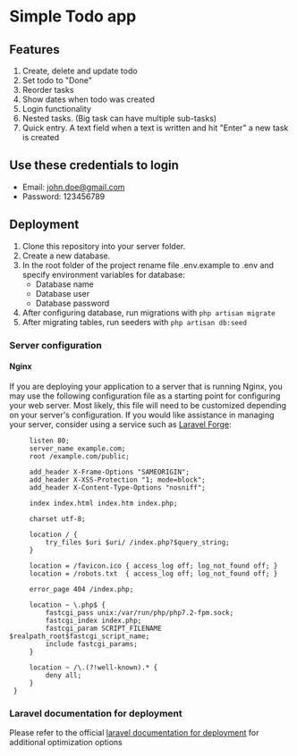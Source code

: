 # Simple Todo app
## Features

1. Create, delete and update todo
2. Set todo to "Done"
3. Reorder tasks
4. Show dates when todo was created
5. Login functionality
6. Nested tasks. (Big task can have multiple sub-tasks)
7. Quick entry. A text field when a text is written and hit "Enter" a new task is created

## Use these credentials to login
* Email: john.doe@gmail.com
* Password: 123456789

## Deployment
1. Clone this repository into your server folder.
2. Create a new database.
3. In the root folder of the project rename file .env.example to .env
and specify environment variables for database:
    * Database name
    * Database user
    * Database password
4. After configuring database, run migrations with `php artisan migrate`
5. After migrating tables, run seeders with `php artisan db:seed`
### Server configuration
#### Nginx
If you are deploying your application to a server that is running Nginx, you may use the following configuration file as a starting point for configuring your web server. Most likely, this file will need to be customized depending on your server's configuration. If you would like assistance in managing your server, consider using a service such as [Laravel Forge](https://forge.laravel.com):

```server {
     listen 80;
     server_name example.com;
     root /example.com/public;
 
     add_header X-Frame-Options "SAMEORIGIN";
     add_header X-XSS-Protection "1; mode=block";
     add_header X-Content-Type-Options "nosniff";
 
     index index.html index.htm index.php;
 
     charset utf-8;
 
     location / {
         try_files $uri $uri/ /index.php?$query_string;
     }
 
     location = /favicon.ico { access_log off; log_not_found off; }
     location = /robots.txt  { access_log off; log_not_found off; }
 
     error_page 404 /index.php;
 
     location ~ \.php$ {
         fastcgi_pass unix:/var/run/php/php7.2-fpm.sock;
         fastcgi_index index.php;
         fastcgi_param SCRIPT_FILENAME $realpath_root$fastcgi_script_name;
         include fastcgi_params;
     }
 
     location ~ /\.(?!well-known).* {
         deny all;
     }
 }
```

### Laravel documentation for deployment
Please refer to the official [laravel documentation for deployment](https://laravel.com/docs/5.7/deployment) for additional optimization options

